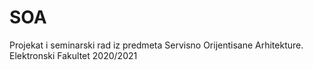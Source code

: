 # SOA
Projekat i seminarski rad iz predmeta Servisno Orijentisane Arhitekture. Elektronski Fakultet 2020/2021
